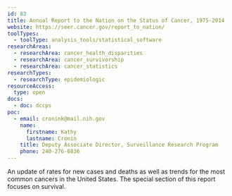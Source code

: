 ```yaml
---
id: 83
title: Annual Report to the Nation on the Status of Cancer, 1975-2014
website: https://seer.cancer.gov/report_to_nation/
toolTypes:
  - toolType: analysis_tools/statistical_software
researchAreas:
  - researchArea: cancer_health_disparities
  - researchArea: cancer_survivorship
  - researchArea: cancer_statistics
researchTypes:
  - researchType: epidemiologic
resourceAccess:
  type: open
docs:
  - doc: dccps
poc:
  - email: cronink@mail.nih.gov
    name:
      firstname: Kathy
      lastname: Cronin
    title: Deputy Associate Director, Surveillance Research Program
    phone: 240-276-6836
---
```

An update of rates for new cases and deaths as well as trends for the most common cancers in the United States. The special section of this report focuses on survival.
